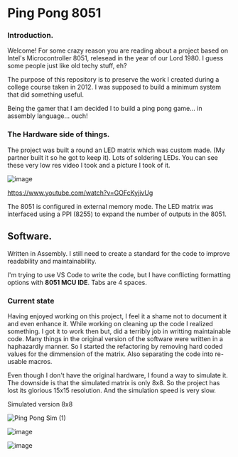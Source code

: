 # Ping Pong 8051

### Introduction.

Welcome! For some crazy reason you are reading about a project based on Intel's Microcontroller 8051, relesead in the year of our Lord 1980. I guess some people just like old techy stuff, eh?

The purpose of this repository is to preserve the work I created during a college course taken in 2012. I was supposed to build a minimum system that did something useful.

Being the gamer that I am decided I to build a ping pong game... in assembly language... ouch!


### The Hardware side of things.

The project was built a round an LED matrix which was custom made. (My partner built it so he got to keep it). Lots of soldering LEDs. You can see these very low res video I took and a picture I took of it.

![image](https://github.com/LorenzoAlfaro/PingPong8051/assets/58958983/bbc16b82-e918-4b55-9e0e-91d0cf85be8e)


https://www.youtube.com/watch?v=GOFcKyjivUg

The 8051 is configured in external memory mode. The LED matrix was interfaced using a PPI (8255) to expand the number of outputs in the 8051.

## Software.

Written in Assembly. I still need to create a standard for the code to improve readability and maintainability.

I'm trying to use VS Code to write the code, but I have conflicting formatting options with **8051 MCU IDE**. Tabs are 4 spaces.


### Current state

Having enjoyed working on this project, I feel it a shame not to document it and even enhance it. While working on cleaning up the code I realized something. I got it to work then but, did a terribly job in writting maintainable code. Many things in the original version of the software were written in a haphazardly manner. So I started the refactoring by removing hard coded values for the dimmension of the matrix. Also separating the code into re-usable macros.


Even though I don't have the original hardware, I found a way to simulate it. The downside is that the simulated matrix is only 8x8. So the project has lost its glorious 15x15 resolution. And the simulation speed is very slow.



Simulated version 8x8

![Ping Pong Sim (1)](https://github.com/LorenzoAlfaro/PingPong8051/assets/58958983/9e9e238b-8e45-4686-a2f6-0415ea7bc673)



![image](https://github.com/LorenzoAlfaro/PingPong8051/assets/58958983/4ed4e585-c67f-4e19-9003-c66fa2186036)

![image](https://github.com/LorenzoAlfaro/PingPong8051/assets/58958983/c09a7d3f-c6da-4842-9f58-ac4287382c8f)


